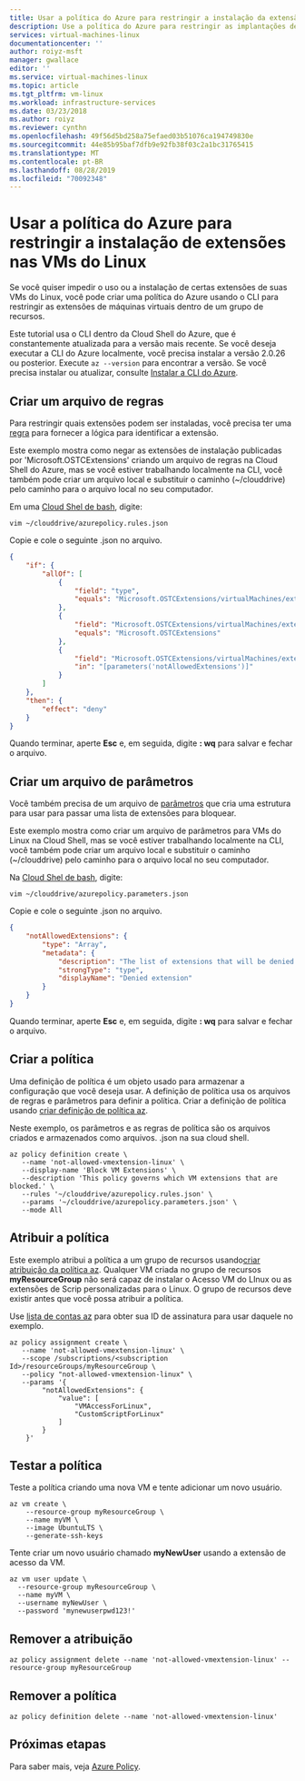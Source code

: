 ```yaml
---
title: Usar a política do Azure para restringir a instalação da extensão VM | Microsoft Docs
description: Use a política do Azure para restringir as implantações de extensão VM.
services: virtual-machines-linux
documentationcenter: ''
author: roiyz-msft
manager: gwallace
editor: ''
ms.service: virtual-machines-linux
ms.topic: article
ms.tgt_pltfrm: vm-linux
ms.workload: infrastructure-services
ms.date: 03/23/2018
ms.author: roiyz
ms.reviewer: cynthn
ms.openlocfilehash: 49f56d5bd258a75efaed03b51076ca194749830e
ms.sourcegitcommit: 44e85b95baf7dfb9e92fb38f03c2a1bc31765415
ms.translationtype: MT
ms.contentlocale: pt-BR
ms.lasthandoff: 08/28/2019
ms.locfileid: "70092348"
---
```

# <a name="use-azure-policy-to-restrict-extensions-installation-on-linux-vms"></a>Usar a política do Azure para restringir a instalação de extensões nas VMs do Linux

Se você quiser impedir o uso ou a instalação de certas extensões de suas VMs do Linux, você pode criar uma política do Azure usando o CLI para restringir as extensões de máquinas virtuais dentro de um grupo de recursos. 

Este tutorial usa o CLI dentro da Cloud Shell do Azure, que é constantemente atualizada para a versão mais recente. Se você deseja executar a CLI do Azure localmente, você precisa instalar a versão 2.0.26 ou posterior. Execute `az --version` para encontrar a versão. Se você precisa instalar ou atualizar, consulte [Instalar a CLI do Azure]( /cli/azure/install-azure-cli). 

## <a name="create-a-rules-file"></a>Criar um arquivo de regras

Para restringir quais extensões podem ser instaladas, você precisa ter uma [regra](../../governance/policy/concepts/definition-structure.md#policy-rule) para fornecer a lógica para identificar a extensão.

Este exemplo mostra como negar as extensões de instalação publicadas por 'Microsoft.OSTCExtensions' criando um arquivo de regras na Cloud Shell do Azure, mas se você estiver trabalhando localmente na CLI, você também pode criar um arquivo local e substituir o caminho (~/clouddrive) pelo caminho para o arquivo local no seu computador.

Em uma [Cloud Shel de bash](https://shell.azure.com/bash), digite:

```azurecli-interactive 
vim ~/clouddrive/azurepolicy.rules.json
```

Copie e cole o seguinte .json no arquivo.

```json
{
    "if": {
        "allOf": [
            {
                "field": "type",
                "equals": "Microsoft.OSTCExtensions/virtualMachines/extensions"
            },
            {
                "field": "Microsoft.OSTCExtensions/virtualMachines/extensions/publisher",
                "equals": "Microsoft.OSTCExtensions"
            },
            {
                "field": "Microsoft.OSTCExtensions/virtualMachines/extensions/type",
                "in": "[parameters('notAllowedExtensions')]"
            }
        ]
    },
    "then": {
        "effect": "deny"
    }
}
```

Quando terminar, aperte **Esc** e, em seguida, digite **: wq** para salvar e fechar o arquivo.


## <a name="create-a-parameters-file"></a>Criar um arquivo de parâmetros

Você também precisa de um arquivo de [parâmetros](../../governance/policy/concepts/definition-structure.md#parameters) que cria uma estrutura para usar para passar uma lista de extensões para bloquear. 

Este exemplo mostra como criar um arquivo de parâmetros para VMs do Linux na Cloud Shell, mas se você estiver trabalhando localmente na CLI, você também pode criar um arquivo local e substituir o caminho (~/clouddrive) pelo caminho para o arquivo local no seu computador.

Na [Cloud Shel de bash](https://shell.azure.com/bash), digite:

```azurecli-interactive
vim ~/clouddrive/azurepolicy.parameters.json
```

Copie e cole o seguinte .json no arquivo.

```json
{
    "notAllowedExtensions": {
        "type": "Array",
        "metadata": {
            "description": "The list of extensions that will be denied. Example: CustomScriptForLinux, VMAccessForLinux etc.",
            "strongType": "type",
            "displayName": "Denied extension"
        }
    }
}
```

Quando terminar, aperte **Esc** e, em seguida, digite **: wq** para salvar e fechar o arquivo.

## <a name="create-the-policy"></a>Criar a política

Uma definição de política é um objeto usado para armazenar a configuração que você deseja usar. A definição de política usa os arquivos de regras e parâmetros para definir a política. Criar a definição de política usando [criar definição de política az](/cli/azure/role/assignment?view=azure-cli-latest).

Neste exemplo, os parâmetros e as regras de política são os arquivos criados e armazenados como arquivos. .json na sua cloud shell.

```azurecli-interactive
az policy definition create \
   --name 'not-allowed-vmextension-linux' \
   --display-name 'Block VM Extensions' \
   --description 'This policy governs which VM extensions that are blocked.' \
   --rules '~/clouddrive/azurepolicy.rules.json' \
   --params '~/clouddrive/azurepolicy.parameters.json' \
   --mode All
```


## <a name="assign-the-policy"></a>Atribuir a política

Este exemplo atribui a política a um grupo de recursos usando[criar atribuição da política az](/cli/azure/policy/assignment). Qualquer VM criada no grupo de recursos **myResourceGroup** não será capaz de instalar o Acesso VM do LInux ou as extensões de Scrip personalizadas para o Linux. O grupo de recursos deve existir antes que você possa atribuir a política.

Use [lista de contas az](/cli/azure/account?view=azure-cli-latest) para obter sua ID de assinatura para usar daquele no exemplo.


```azurecli-interactive
az policy assignment create \
   --name 'not-allowed-vmextension-linux' \
   --scope /subscriptions/<subscription Id>/resourceGroups/myResourceGroup \
   --policy "not-allowed-vmextension-linux" \
   --params '{
        "notAllowedExtensions": {
            "value": [
                "VMAccessForLinux",
                "CustomScriptForLinux"
            ]
        }
    }'
```

## <a name="test-the-policy"></a>Testar a política

Teste a política criando uma nova VM e tente adicionar um novo usuário.


```azurecli-interactive
az vm create \
    --resource-group myResourceGroup \
    --name myVM \
    --image UbuntuLTS \
    --generate-ssh-keys
```

Tente criar um novo usuário chamado **myNewUser** usando a extensão de acesso da VM.

```azurecli-interactive
az vm user update \
  --resource-group myResourceGroup \
  --name myVM \
  --username myNewUser \
  --password 'mynewuserpwd123!'
```



## <a name="remove-the-assignment"></a>Remover a atribuição

```azurecli-interactive
az policy assignment delete --name 'not-allowed-vmextension-linux' --resource-group myResourceGroup
```
## <a name="remove-the-policy"></a>Remover a política

```azurecli-interactive
az policy definition delete --name 'not-allowed-vmextension-linux'
```

## <a name="next-steps"></a>Próximas etapas

Para saber mais, veja [Azure Policy](../../governance/policy/overview.md).
